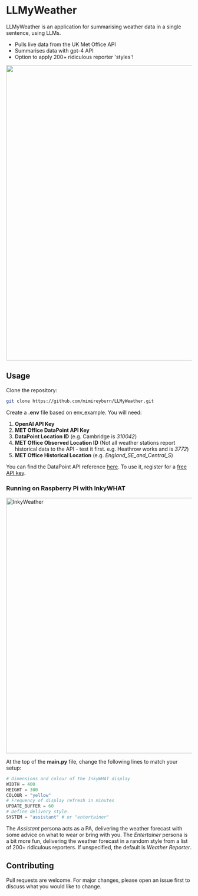 # LLMyWeather

LLMyWeather is an application for summarising weather data in a single sentence, using LLMs.

- Pulls live data from the UK Met Office API
- Summarises data with gpt-4 API
- Option to apply 200+ ridiculous reporter 'styles'!

<img src="https://github.com/mimireyburn/LLMyWeather/assets/79009541/cb5bd7a6-c450-4b72-8a25-78584b7b6613" width="800">

## Usage

Clone the repository:

```bash
git clone https://github.com/mimireyburn/LLMyWeather.git
```

Create a **.env** file based on env_example. You will need: 

1. **OpenAI API Key**
2. **MET Office DataPoint API Key**   
3. **DataPoint Location ID** (e.g. Cambridge is *310042*)
4. **MET Office Observed Location ID** (Not all weather stations report historical data to the API - test it first. e.g. Heathrow works and is *3772*)
5. **MET Office Historical Location** (e.g. *England_SE_and_Central_S*)


You can find the DataPoint API reference [here](https://www.metoffice.gov.uk/binaries/content/assets/metofficegovuk/pdf/data/datapoint_api_reference.pdf). To use it, register for a [free API key](https://www.metoffice.gov.uk/services/data/datapoint/api).


### Running on Raspberry Pi with InkyWHAT

<img width="692" alt="InkyWeather" src="https://github.com/mimireyburn/LLMyWeather/assets/79009541/2e6acc9e-8c87-4baf-b760-55d5a9ab6fdc">

At the top of the **main.py** file, change the following lines to match your setup:

```python
# Dimensions and colour of the InkyWHAT display
WIDTH = 400
HEIGHT = 300
COLOUR = "yellow"
# Frequency of display refresh in minutes
UPDATE_BUFFER = 60
# Define delivery style.
SYSTEM = "assistant" # or "entertainer"
```

The *Assistant* persona acts as a PA, delivering the weather forecast with some advice on what to wear or bring with you. The *Entertainer* persona is a bit more fun, delivering the weather forecast in a random style from a list of 200+ ridiculous reporters. If unspecified, the default is *Weather Reporter*.


## Contributing

Pull requests are welcome. For major changes, please open an issue first to discuss what you would like to change.
